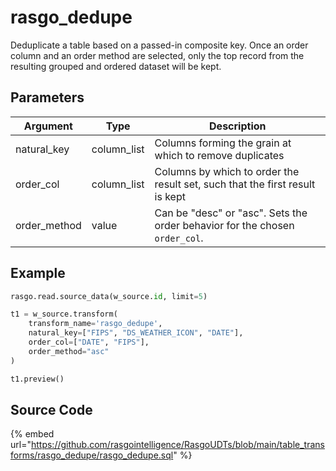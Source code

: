 

# rasgo_dedupe

Deduplicate a table based on a passed-in composite key. Once an order column and an order method are selected, only the top record from the resulting grouped and ordered dataset will be kept.

## Parameters

|   Argument   |    Type     |                                 Description                                  |
| ------------ | ----------- | ---------------------------------------------------------------------------- |
| natural_key  | column_list | Columns forming the grain at which to remove duplicates                      |
| order_col    | column_list | Columns by which to order the result set, such that the first result is kept |
| order_method | value       | Can be "desc" or "asc". Sets the order behavior for the chosen `order_col`.  |


## Example

```python
rasgo.read.source_data(w_source.id, limit=5)

t1 = w_source.transform(
    transform_name='rasgo_dedupe',
    natural_key=["FIPS", "DS_WEATHER_ICON", "DATE"],
    order_col=["DATE", "FIPS"],
    order_method="asc"
)

t1.preview()

```

## Source Code

{% embed url="https://github.com/rasgointelligence/RasgoUDTs/blob/main/table_transforms/rasgo_dedupe/rasgo_dedupe.sql" %}


